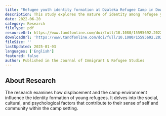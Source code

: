```yaml
---
title: "Refugee youth identity formation at Dzaleka Refugee Camp in Dowa district, Malawi"
description: This study explores the nature of identity among refugee youth living at Dzaleka Refugee Camp in Malawi.
date: 2022-06-20
category: Research
fileType: pdf
resourceUrl: https://www.tandfonline.com/doi/full/10.1080/15595692.2022.2088492
downloadUrl: 'https://www.tandfonline.com/doi/full/10.1080/15595692.2022.2088492'
fileSize: ''
lastUpdated: 2025-01-03
languages: ['English']
featured: false
author: Published in the Journal of Immigrant & Refugee Studies
---
```


## About Research

The research examines how displacement and the camp environment influence the identity formation of young refugees. It delves into the social, cultural, and psychological factors that contribute to their sense of self and community within the camp setting.

